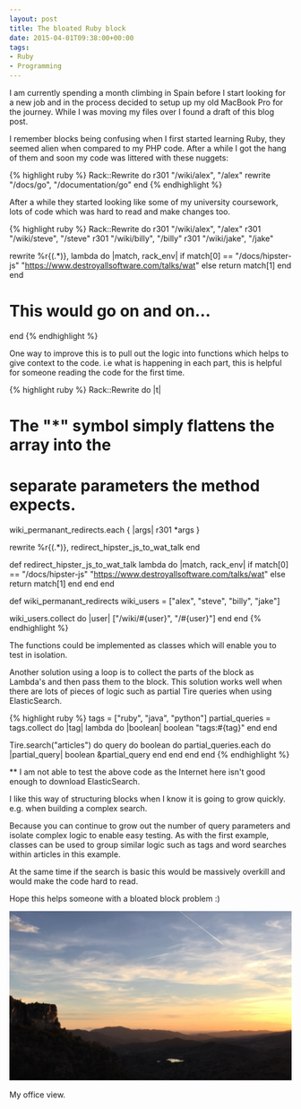 ```yaml
---
layout: post
title: The bloated Ruby block
date: 2015-04-01T09:38:00+00:00
tags:
- Ruby
- Programming
---
```


I am currently spending a month climbing in Spain before I start looking for a new job and in
the process decided to setup up my old MacBook Pro for the journey.
While I was moving my files over I found a draft of this blog post.

I remember blocks being confusing when I first started learning Ruby, they seemed alien when compared to my PHP code.
After a while I got the hang of them and soon my code was littered with these nuggets:

{% highlight ruby %}
Rack::Rewrite do
  r301 "/wiki/alex", "/alex"
  rewrite "/docs/go", "/documentation/go"
end
{% endhighlight %}

After a while they started looking like some of my university coursework, lots of code which was hard to read and make changes too.

{% highlight ruby %}
Rack::Rewrite do
  r301 "/wiki/alex", "/alex"
  r301 "/wiki/steve", "/steve"
  r301 "/wiki/billy", "/billy"
  r301 "/wiki/jake", "/jake"

  rewrite %r{(.*)}, lambda do |match, rack_env|
    if match[0] == "/docs/hipster-js"
      "https://www.destroyallsoftware.com/talks/wat"
    else
      return match[1]
    end
  end

   # This would go on and on...
end
{% endhighlight %}

One way to improve this is to pull out the logic into functions which helps to give context to the code.
i.e what is happening in each part, this is helpful for someone reading the code for the first time.

{% highlight ruby %}
Rack::Rewrite do |t|
  # The "*" symbol simply flattens the array into the
  # separate parameters the method expects.
  wiki_permanant_redirects.each { |args| r301 *args }

  rewrite %r{(.*)}, redirect_hipster_js_to_wat_talk
end

def redirect_hipster_js_to_wat_talk
  lambda do |match, rack_env|
    if match[0] == "/docs/hipster-js"
      "https://www.destroyallsoftware.com/talks/wat"
    else
      return match[1]
    end
  end
end

def wiki_permanant_redirects
  wiki_users = ["alex", "steve", "billy", "jake"]

  wiki_users.collect do |user|
    ["/wiki/#{user}", "/#{user}"]
  end
end
{% endhighlight %}

The functions could be implemented as classes which will enable you to test in isolation.

Another solution using a loop is to collect the parts of the block as Lambda's and then pass them to the block.
This solution works well when there are lots of pieces of logic such as partial Tire queries when using ElasticSearch.

{% highlight ruby %}
tags = ["ruby", "java", "python"]
partial_queries = tags.collect do |tag|
  lambda do |boolean|
    boolean "tags:#{tag}"
  end
end

Tire.search("articles") do
  query do
    boolean do
      partial_queries.each do |partial_query|
        boolean &partial_query
      end
    end
  end
end
{% endhighlight %}

** I am not able to test the above code as the Internet here isn't good enough to download ElasticSearch.

I like this way of structuring blocks when I know it is going to grow quickly. e.g. when building a complex search.

Because you can continue to grow out the number of query parameters and isolate complex logic to enable easy testing.
As with the first example, classes can be used to group similar logic such as tags and word searches within articles in this example.

At the same time if the search is basic this would be massively overkill and would make the code hard to read.

Hope this helps someone with a bloated block problem :)

![View from Siurana Campsite](/images/post_images/blocks_office.png)

My office view.
